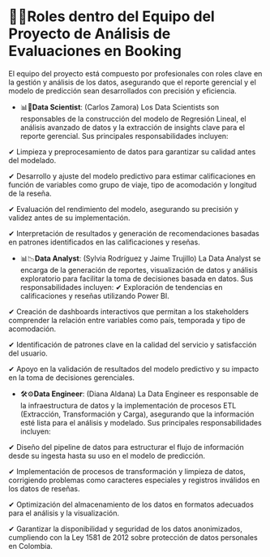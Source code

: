 # 👨‍💻Roles dentro del Equipo del Proyecto de Análisis de Evaluaciones en Booking

El equipo del proyecto está compuesto por profesionales con roles clave en la gestión y análisis de los datos, asegurando que el reporte gerencial y el modelo de predicción sean desarrollados con precisión y eficiencia.

- 📊🤖**Data Scientist**:  (Carlos Zamora)
Los Data Scientists son responsables de la construcción del modelo de Regresión Lineal, el análisis avanzado de datos y la extracción de insights clave para el reporte gerencial. Sus principales responsabilidades incluyen:

✔ Limpieza y preprocesamiento de datos para garantizar su calidad antes del modelado.

✔ Desarrollo y ajuste del modelo predictivo para estimar calificaciones en función de variables como grupo de viaje, tipo de acomodación y longitud de la reseña.

✔ Evaluación del rendimiento del modelo, asegurando su precisión y validez antes de su implementación.

✔ Interpretación de resultados y generación de recomendaciones basadas en patrones identificados en las calificaciones y reseñas.


- 📊📉**Data Analyst**: (Sylvia Rodríguez y Jaime Trujillo)
La Data Analyst se encarga de la generación de reportes, visualización de datos y análisis exploratorio para facilitar la toma de decisiones basada en datos. Sus responsabilidades incluyen:
✔ Exploración de tendencias en calificaciones y reseñas utilizando Power BI.

✔ Creación de dashboards interactivos que permitan a los stakeholders comprender la relación entre variables como país, temporada y tipo de acomodación.

✔ Identificación de patrones clave en la calidad del servicio y satisfacción del usuario.

✔ Apoyo en la validación de resultados del modelo predictivo y su impacto en la toma de decisiones gerenciales.


- 🛠️⚙️**Data Engineer**: (Diana Aldana)
La Data Engineer es responsable de la infraestructura de datos y la implementación de procesos ETL (Extracción, Transformación y Carga), asegurando que la información esté lista para el análisis y modelado. Sus principales responsabilidades incluyen:

✔ Diseño del pipeline de datos para estructurar el flujo de información desde su ingesta hasta su uso en el modelo de predicción.

✔ Implementación de procesos de transformación y limpieza de datos, corrigiendo problemas como caracteres especiales y registros inválidos en los datos de reseñas.

✔ Optimización del almacenamiento de los datos en formatos adecuados para el análisis y la visualización.

✔ Garantizar la disponibilidad y seguridad de los datos anonimizados, cumpliendo con la Ley 1581 de 2012 sobre protección de datos personales en Colombia.

